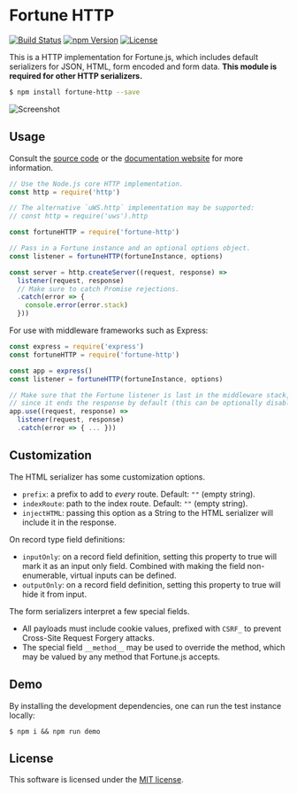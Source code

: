 # Fortune HTTP

[![Build Status](https://img.shields.io/travis/fortunejs/fortune-http/master.svg?style=flat-square)](https://travis-ci.org/fortunejs/fortune-http)
[![npm Version](https://img.shields.io/npm/v/fortune-http.svg?style=flat-square)](https://www.npmjs.com/package/fortune-http)
[![License](https://img.shields.io/npm/l/fortune-http.svg?style=flat-square)](https://raw.githubusercontent.com/fortunejs/fortune-http/master/LICENSE)

This is a HTTP implementation for Fortune.js, which includes default serializers for JSON, HTML, form encoded and form data. **This module is required for other HTTP serializers.**

```sh
$ npm install fortune-http --save
```

![Screenshot](https://raw.githubusercontent.com/fortunejs/fortune-http/master/screenshot.png)


## Usage

Consult the [source code](https://github.com/fortunejs/fortune-http/tree/master/lib) or the [documentation website](http://fortune.js.org/api) for more information.

```js
// Use the Node.js core HTTP implementation.
const http = require('http')

// The alternative `uWS.http` implementation may be supported:
// const http = require('uws').http

const fortuneHTTP = require('fortune-http')

// Pass in a Fortune instance and an optional options object.
const listener = fortuneHTTP(fortuneInstance, options)

const server = http.createServer((request, response) =>
  listener(request, response)
  // Make sure to catch Promise rejections.
  .catch(error => {
    console.error(error.stack)
  }))
```

For use with middleware frameworks such as Express:

```js
const express = require('express')
const fortuneHTTP = require('fortune-http')

const app = express()
const listener = fortuneHTTP(fortuneInstance, options)

// Make sure that the Fortune listener is last in the middleware stack,
// since it ends the response by default (this can be optionally disabled).
app.use((request, response) =>
  listener(request, response)
  .catch(error => { ... }))
```


## Customization

The HTML serializer has some customization options.

- `prefix`: a prefix to add to *every* route. Default: `""` (empty string).
- `indexRoute`: path to the index route. Default: `""` (empty string).
- `injectHTML`: passing this option as a String to the HTML serializer will include it in the response.

On record type field definitions:

- `inputOnly`: on a record field definition, setting this property to true will mark it as an input only field. Combined with making the field non-enumerable, virtual inputs can be defined.
- `outputOnly`: on a record field definition, setting this property to true will hide it from input.

The form serializers interpret a few special fields.

- All payloads must include cookie values, prefixed with `CSRF_` to prevent Cross-Site Request Forgery attacks.
- The special field `__method__` may be used to override the method, which may be valued by any method that Fortune.js accepts.


## Demo

By installing the development dependencies, one can run the test instance locally:

```
$ npm i && npm run demo
```


## License

This software is licensed under the [MIT license](https://raw.githubusercontent.com/fortunejs/fortune-http/master/LICENSE).
